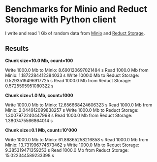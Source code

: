 # Benchmarks for Minio and Reduct Storage with Python client

I write and read 1 Gb of random data from [Minio](https://min.io) and [Reduct Storage](https://reduct-storage.dev).

## Results

**Chunk size=10.0 Mb, count=100**

Write 1000.0 Mb to Minio: 8.690120697021484 s
Read 1000.0 Mb from Minio: 1.1872284412384033 s
Write 1000.0 Mb to Reduct Storage: 0.5293519496917725 s
Read 1000.0 Mb from Reduct Storage: 0.5725595951080322 s

**Chunk size=1.0 Mb, count=1000**

Write 1000.0 Mb to Minio: 12.656668424606323 s
Read 1000.0 Mb from Minio: 2.044912099838257 s
Write 1000.0 Mb to Reduct Storage: 1.3007972240447998 s
Read 1000.0 Mb from Reduct Storage: 1.3807475566864014 s

**Chunk size=0.1 Mb, count=10'000**

Write 1000.0 Mb to Minio: 61.86865258216858 s
Read 1000.0 Mb from Minio: 13.731996774673462 s
Write 1000.0 Mb to Reduct Storage: 9.385319471359253 s
Read 1000.0 Mb from Reduct Storage: 15.022344589233398 s